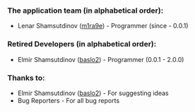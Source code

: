### The application team (in alphabetical order):

- Lenar Shamsutdinov ([m1ra9e](https://github.com/m1ra9e)) - Programmer (since - 0.0.1)

### Retired Developers (in alphabetical order):

- Elmir Shamsutdinov ([baslo2](https://github.com/baslo2)) - Programmer (0.0.1 - 2.0.0)

### Thanks to:

- Elmir Shamsutdinov ([baslo2](https://github.com/baslo2)) - For suggesting ideas
- Bug Reporters - For all bug reports